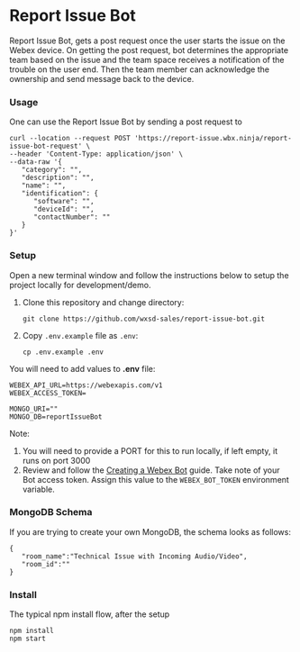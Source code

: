 # Report Issue Bot

Report Issue Bot, gets a post request once the user starts the issue on the Webex device. On getting the post request, bot determines the appropriate team based on the issue and the team space receives a notification of the trouble on the user end. Then the team member can acknowledge the ownership and send message back to the device.

### Usage

One can use the Report Issue Bot by sending a post request to

```
curl --location --request POST 'https://report-issue.wbx.ninja/report-issue-bot-request' \
--header 'Content-Type: application/json' \
--data-raw '{
   "category": "",
   "description": "",
   "name": "",
   "identification": {
      "software": "",
      "deviceId": "",
      "contactNumber": ""
   }
}'
```

### Setup

Open a new terminal window and follow the instructions below to setup the project locally for development/demo.

1. Clone this repository and change directory:

   ```
   git clone https://github.com/wxsd-sales/report-issue-bot.git
   ```

2. Copy `.env.example` file as `.env`:
   ```
   cp .env.example .env
   ```

You will need to add values to **.env** file:

```
WEBEX_API_URL=https://webexapis.com/v1
WEBEX_ACCESS_TOKEN=

MONGO_URI=""
MONGO_DB=reportIssueBot
```

Note:

1. You will need to provide a PORT for this to run locally, if left empty, it runs on port 3000
2. Review and follow the [Creating a Webex Bot](https://developer.webex.com/docs/bots#creating-a-webex-bot) guide.
   Take note of your Bot access token. Assign this value to the `WEBEX_BOT_TOKEN` environment variable.

### MongoDB Schema
If you are trying to create your own MongoDB, the schema looks as follows:
```
{
   "room_name":"Technical Issue with Incoming Audio/Video",
   "room_id":""
}
```

### Install

The typical npm install flow, after the setup

```
npm install
npm start
```
